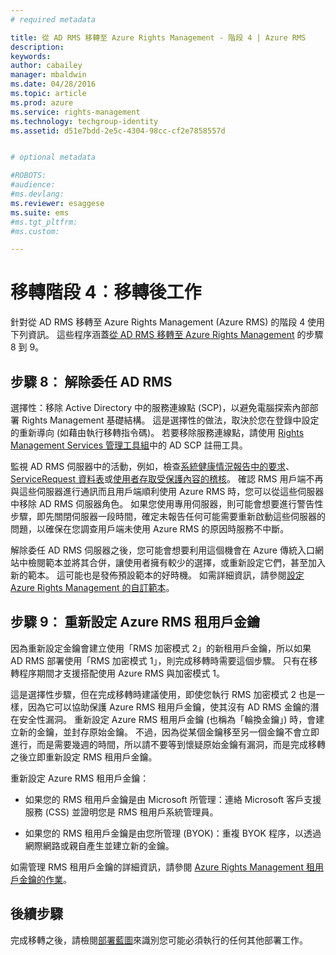 ```yaml
---
# required metadata

title: 從 AD RMS 移轉至 Azure Rights Management - 階段 4 | Azure RMS
description:
keywords:
author: cabailey
manager: mbaldwin
ms.date: 04/28/2016
ms.topic: article
ms.prod: azure
ms.service: rights-management
ms.technology: techgroup-identity
ms.assetid: d51e7bdd-2e5c-4304-98cc-cf2e7858557d


# optional metadata

#ROBOTS:
#audience:
#ms.devlang:
ms.reviewer: esaggese
ms.suite: ems
#ms.tgt_pltfrm:
#ms.custom:

---
```


# 移轉階段 4︰移轉後工作

針對從 AD RMS 移轉至 Azure Rights Management (Azure RMS) 的階段 4 使用下列資訊。 這些程序涵蓋[從 AD RMS 移轉至 Azure Rights Management](migrate-from-ad-rms-to-azure-rms.md) 的步驟 8 到 9。


## 步驟 8： 解除委任 AD RMS

選擇性：移除 Active Directory 中的服務連線點 (SCP)，以避免電腦探索內部部署 Rights Management 基礎結構。 這是選擇性的做法，取決於您在登錄中設定的重新導向 (如藉由執行移轉指令碼)。 若要移除服務連線點，請使用 [Rights Management Services 管理工具組](http://www.microsoft.com/download/details.aspx?id=1479)中的 AD SCP 註冊工具。

監視 AD RMS 伺服器中的活動，例如，檢查[系統健康情況報告中的要求](https://technet.microsoft.com/library/ee221012%28v=ws.10%29.aspx)、[ServiceRequest 資料表](http://technet.microsoft.com/library/dd772686%28v=ws.10%29.aspx)或[使用者存取受保護內容的稽核](http://social.technet.microsoft.com/wiki/contents/articles/3440.ad-rms-frequently-asked-questions-faq.aspx)。 確認 RMS 用戶端不再與這些伺服器進行通訊而且用戶端順利使用 Azure RMS 時，您可以從這些伺服器中移除 AD RMS 伺服器角色。 如果您使用專用伺服器，則可能會想要進行警告性步驟，即先關閉伺服器一段時間，確定未報告任何可能需要重新啟動這些伺服器的問題，以確保在您調查用戶端未使用 Azure RMS 的原因時服務不中斷。

解除委任 AD RMS 伺服器之後，您可能會想要利用這個機會在 Azure 傳統入口網站中檢閱範本並將其合併，讓使用者擁有較少的選擇，或重新設定它們，甚至加入新的範本。 這可能也是發佈預設範本的好時機。 如需詳細資訊，請參閱[設定 Azure Rights Management 的自訂範本](../deploy-use/configure-custom-templates.md)。

## 步驟 9： 重新設定 Azure RMS 租用戶金鑰
因為重新設定金鑰會建立使用「RMS 加密模式 2」的新租用戶金鑰，所以如果 AD RMS 部署使用「RMS 加密模式 1」，則完成移轉時需要這個步驟。 只有在移轉程序期間才支援搭配使用 Azure RMS 與加密模式 1。

這是選擇性步驟，但在完成移轉時建議使用，即使您執行 RMS 加密模式 2 也是一樣，因為它可以協助保護 Azure RMS 租用戶金鑰，使其沒有 AD RMS 金鑰的潛在安全性漏洞。 重新設定 Azure RMS 租用戶金鑰 (也稱為「輪換金鑰」) 時，會建立新的金鑰，並封存原始金鑰。 不過，因為從某個金鑰移至另一個金鑰不會立即進行，而是需要幾週的時間，所以請不要等到懷疑原始金鑰有漏洞，而是完成移轉之後立即重新設定 RMS 租用戶金鑰。

重新設定 Azure RMS 租用戶金鑰：

-   如果您的 RMS 租用戶金鑰是由 Microsoft 所管理：連絡 Microsoft 客戶支援服務 (CSS) 並證明您是 RMS 租用戶系統管理員。

-   如果您的 RMS 租用戶金鑰是由您所管理 (BYOK)：重複 BYOK 程序，以透過網際網路或親自產生並建立新的金鑰。

如需管理 RMS 租用戶金鑰的詳細資訊，請參閱 [Azure Rights Management 租用戶金鑰的作業](../deploy-use/operations-tenant-key.md)。

## 後續步驟

完成移轉之後，請檢閱[部署藍圖](deployment-roadmap.md)來識別您可能必須執行的任何其他部署工作。



<!--HONumber=Apr16_HO3-->



